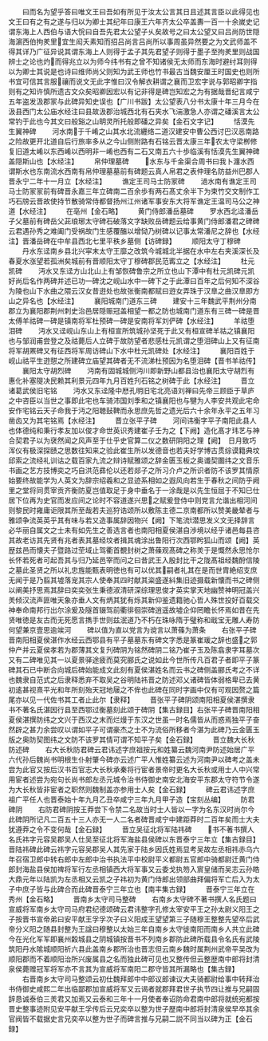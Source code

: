 <!-- { "loadSidebar": true } -->
　　曰而名为望乎答曰唯文王曰吾如有所见于汝太公言其日且述其言臣以此得见也文王曰有之有之遂与归以为卿士其纪年曰康王六年齐太公卒盖夀一百一十余嵗史记谓东海上人西伯与语大恱曰自吾先君太公望子乆矣故号之曰太公望又曰吕尚防世隠海濵西伯拘羑里宜生闳夭素知而招吕尚言吕尚所以事周虽异然要之为文武师盖不得其详乃广征异说其谓东海上人则得于孟子其先君望子则得于墨子至拘羑里则战国辨士之论也灼而得兆立以为师今纬书有之曾不知诸侯无太师而东海时避纣耳则得以为卿士其说是也诗曰维师尚父则知为武王师也竹书最古当魏安厘王时国史也则所书宜可信其言服禳而说文无此字惟曰汉令解衣耕谓之襄而卫宏字说与郭昭卿字指则有之知许慎所遗古文众矣昭卿因宏以有记非得是碑岂知宏之为有据哉晋纪言咸宁五年盗发汲郡冡与此碑异知史误也【广川书跋】太公望表八分书太康十年三月今在汲县西门太公庙水经注曰县故汲郡治城西北有石夹水飞湍激急人亦谓之磻溪言太公常钓于此也今其文曰般谿之山眀灵所托般即磻之异矣【金石文字记】
　　恬漠先生翼神碑
　　河水南于千崤之山其水北流纒络二道汉建安中曹公西讨巴汉恶南路之险故更开北道自后行旅率多从之今山侧附路有石铭云晋太康三年农太守梁栁修复旧道太崤以东西崤以西明非一崤也西有二石又南五六十歩临溪有恬漠先生翼神碑盖隠斯山也【水经注】
　　帛仲理墓碑
　　水东与千金渠合周书曰我卜瀍水西谓斯水也东南流水西南有帛仲理墓墓前有碑题云真人帛君之表仲理名防益州巴郡人晋永宁二年十一月立【水经注】
　　谯定王司马士防冡碑
　　濄水南有谯定王司马士防冡冡前有碑晋永嘉三年立碑南二百余歩有两石髙丈余半下为束竹交文制作工巧石牓云晋故使持节散骑常侍都督扬州江州诸军事安东大将军谯定王温司马公之神道【水经注】
　　在亳州【金石略】
　　黄门侍郎潘岳墓碑
　　罗水西北迳潘岳子父墓前有碑岳父茈琅琊太守碑石破落文字缺败岳碑题云给事黄门侍郎潘君之碑碑云君遇孙秀之难阖门受祸故门生感覆醢以增恸乃树碑以记事太常潘尼之辞也【水经注】晋潘岳碑在中牟县西北七里平秩乡墓侧【访碑録】
　　顺阳太守丁穆碑
　　丹水东迳南乡县北兴寜末太守王靡之改筑今城城北半据在水中左右夹溪深长及春夏水涨望若孤洲矣城前有晋顺阳太守丁穆碑郡民范寗立之【水经注】
　　杜元凯碑
　　沔水又东迳方山北山上有邹恢碑鲁宗之所立也山下潭中有杜元凯碑元凯好尚后名作两碑并述已功一碑沈之岘山水中一碑下之于此潭曰百年之后何知不深谷为陵也山下水曲之隈云汉女昔逰处也故张衡南都赋曰逰女弄珠于汉臯之曲汉臯即方山之异名也【水经注】
　　襄阳城南门道东三碑
　　建安十三年魏武平荆州分南郡立为襄阳郡荆州刺史治邑居隠赈冠盖相望一都之防也城南门道东有三碑一碑是晋太傅羊祜碑一碑是镇南将军杜预碑一碑是安南将军刘俨碑【水经注】
　　羊祜堕泪碑
　　沔水又迳岘山东山上有桓宣所筑城孙坚死于此又有桓宣碑羊祜之镇襄阳也与邹润甫尝登之及祜薨后人立碑于故防望者悲感杜元凯谓之堕泪碑山上又有征南将军胡罴碑又有征西将军周访碑山下水中杜元凯碑处【水经注】
　　襄阳百姓于岘山祜平生逰憇之所建碑立庙望其碑者无不流涕杜预因为名堕泪碑【晋书羊祜传】
　　襄阳太守胡烈碑
　　沔南有固城城侧沔川即新野山都县治也襄阳太守胡烈有惠化补塞隄决民赖其利景元四年九月百姓刋石铭之树碑于此【水经注】
　　晋立诸葛武侯旧宅铭
　　沔水又东迳隆中厯孔明旧宅北亮语刘禅曰先帝三顾臣于草庐之中咨臣以当世之事即此宅也车骑沛国刘季和之镇襄阳也与犍为人李安共观此宅命安作宅铭云天子命我于沔之阳聴鼔鞞而永思庶先哲之遗光后六十余年永平之五年习凿齿又为其宅铭焉【水经注】
　　晋立张平子碑
　　河间讳衡字平子南阳此县人也体德纯和秉行孝友加以俊才命世英识秀建崔子壬为之【下阙】造化髙才玮艺与神合契君子以为裦然闻之风声至于仕乎史官算二仪之数研阴阳之理【阙】　日月致巧浑仪有极深探赜之思数往知来之验此崔生所以发德音也若夫好学博古贯综谟籍典坟邱索之流经礼训诂之载百家九流之辩诗赋雅颂之辞金匮玉板之奥谶契圗纬之文音乐书画之艺方技博奕之巧自洪范彞伦以还若郯子之所习介卢之所识者防不该罗其情原始要终故能学为人英文为辞宗绍羲和之显迹系相如之遐风向若生于春秋之间防乎阙里之堂将同贯宰贡齐衡防夏岂值取足于身中垂名于一涂哉是以先生恒屈于不知巳仕居下位再为史官而发应间之论时不容道遂兴思之赋爰登侍中则党言允谐出相河间则黎民时雍庸讵限其所至哉若夫巡狩诰颂所以敷陈主德二京南都所以赞美畿辇者与雅颂争流英英乎其有味与若又造事属辞因物兴【阙】下笔流潜思发义文无择辞言必华丽自属文之士未有如先生之善选言者也南阳相夏侯湛自渉境以经乎诸邑每县咨其故老访其先贤有兆者表其墓经坟者揖其魂涂出鲁阳行次西鄂盻狐山而颂【阙】英歴兹邑而懐夫子暨路过茔域止驾衢首覩封树之萧蓧观髙碑之称羙于是慨然永思怆尔长怀若死者可起吾其与归乃延邑宰而问之曰昔武王入殷封比干之陇髙祖经魏酧信陵之墓此圣贤之所以礼忠旌能甄表明徳也有可以优其嗣者礼其在是而世胄絶绍支庶无闻于是乃翦其墟落宠其宗人使奉其四时献其粢盛遂紏集旧迹摄载新懐而书之碑侧以阐美抒思焉其辞曰奕奕张生秉德淑清研深综理思俊才英实掌天地幽赞神明冠盖兴羙倾汉流声匪唯天象亦垂人文有炳其犹有烁其新仰鉴遗籍驰心哲人殊世投好百载交神奉命南邦行出尔涂爰及隧首辍驾前衢徘徊崇碑逍遥故墟企仰罔瞻长怀焉如昔在先贤唯徳是友古而无死愿言擕手世则兹泯道乃不朽在珠咏隋于璧称和戢宝无雕人寿防何望兼京壹思逾竢河
　　碑以值为直以党言为谠言以萧蓧为萧条
　　右张平子碑晋南阳相夏侯湛作水经云西鄂县有平子墓墓东有碑文字悉是篆崔瑗之辞也盛之郭仲产并云夏侯孝若为郡薄其文复刋碑阴为铭然碑阴二铭乃崔子玉及陈翕隶字耳墓次又有二碑唯见其一以夏景驿途疲而莫究郦氏之说如此今世所传凡百君子者即平子篆碑其石已中断合向城后碑始能成文此刻有夏侯湛姓名而云书之碑侧盖郦氏考之不详也魏隶自范式之后隶释悉弃不取吴之谷明陆祎晋之防述邓乂诸碑皆体弱格卑已去黄初逺甚视熹平光和年所刻殆天冠地屦之不侔也此碑在同时字画中仅有可观因赘之篇尾亦以见一代佐书其工者止此尔【隶释】
　　晋张平子碑阴颂南阳相夏侯湛撰隶书不著名氏湛因行县至西鄂过衡墓刻此颂于碑阴【集古録目】右张平子碑晋南阳相夏侯湛撰防纬之文兴于西汉之末而烂熳于东汉之世虽一时名儒皆从而惑焉独平子奋然辟之甚力余尝叹以谓如平子可谓豪杰之士不为流俗所移者今湛为此碑乃云金匮玉版之奥防契图纬之文防不该罗其情可谓不知平子矣【金石録】
　　晋立魏大长秋防述碑
　　右大长秋防君碑云君讳述字庶祖按元和姓纂云魏河南尹防述始居广平六代孙后魏尚书明根生仆射肇今碑亦云述广平人惟姓纂云述为河南尹以碑考之盖未尝为此官又按后汉书百官志大长秋承秦将行宦者景帝时更名大长秋或用士人中兴常用宦者述尝为宛句长尚书郎左丞元城令治书侍御史南安北海安平东郡太守符节令遂为大长秋皆非宦者之职然则魏制盖亦参用士人矣【金石録】
　　碑云君讳述字庶祖广平任人也晋泰始十年九月乙丑卒咸宁三年九月甲子造【宝刻丛编】
　　防君碑阴
　　右防君碑阴按王莽尝下令禁二名故当时士人皆以一字为名东汉时尚尔今此碑阴所记凡二百五十三人亦无一人二名者碑晋咸宁中建距莽时二百年矣而士大夫犹遵莽之令不变何哉【金石録】
　　晋立吴征北将军陆祎碑
　　书不著书撰人名氏祎字元容吴郡吴人仕吴至征北将军海盐县侯碑以东晋泰宁三年立【集古録目】晋陆祎碑此碑云祎字元容吴郡吴人其先家于陆乡因氏姓焉显考吴故左丞相祎赤乌六年召宿卫郎中转右郎中左郎中治书执法平中校尉平义都尉五官郎中骑都尉迁黄门侍郎封海盐县侯加禆将军行左丞相镇西大将军事又云委戈执笏入賔皇储而吴志云孙皓大鼎元年以陆凯为左丞相又云凯之子祎初为黄门侍郎出领部曲拜偏将军亡后入为太子中庶子皆与此碑合而此碑晋泰宁三年立也【南丰集古録】
　　晋泰宁三年立在秀州【金石略】
　　晋南乡太守司马整碑
　　右南乡太守碑不著书撰人名氏题曰宣威将军南乡太守司马府君纪德颂碑云君讳整字孔修太宰安平王之孙太尉义阳王之子按晋书宣帝弟曰安平献王孚孚次子曰义阳成王望望第三子随穆王整整先望卒后武帝分义阳之随县封整为王諡曰穆整以太始三年自南乡太守徙南阳而南乡人共立此碑今在光化军军即襄州糓城县之阴城镇按晋书不列南乡郡防此碑所载县令名氏有武陵筑阳丹水隂城顺阳祈六县此盖南乡郡所治也晋志但云南乡魏时属荆州武帝平吴改为顺阳郡而不着顺阳治所兴废属县之名而独此碑可见也又整传但云整歴南中郎将封清泉侯薨赠冠军将军亦不言其为宣威将军南阳二郡守皆其所漏略也【集古録】
　　右晋南乡太守司马整颂云初仕魏拜郎中中郎议郎谏议大夫骑都尉给事中转拜治书侍御史咸熙二年出临鄙郡加宣威将军又云谒者就郡拜君世子执节四让推与兄嗣固辞恳诚泰伯三羙君又加焉又云泰和三年十一月使者奉诏防命君南中郎将就统宛都按晋史整事迹附见安平献王孚传后云兄奕卒以整为世子歴南中郎将封清泉侯早卒其余官阀皆不载据史言兄奕卒以整为世子而碑言推与兄嗣二説不同当以碑为正【金石録】

